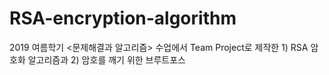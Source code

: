 # RSA-encryption-algorithm
2019 여름학기 <문제해결과 알고리즘> 수업에서 Team Project로 제작한 1) RSA 암호화 알고리즘과 2) 암호를 깨기 위한 브루트포스
